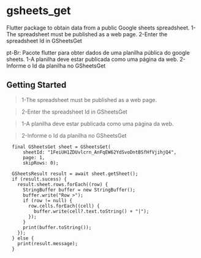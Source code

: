 # gsheets_get

Flutter package to obtain data from a public Google sheets spreadsheet.
1-The spreadsheet must be published as a web page.
2-Enter the spreadsheet Id in GSheetsGet

pt-Br: Pacote flutter para obter dados de uma planilha pública do google sheets.
1-A planilha deve estar publicada como uma página da web.
2-Informe o Id da planilha no GSheetsGet

## Getting Started


>1-The spreadsheet must be published as a web page.

>2-Enter the spreadsheet Id in GSheetsGet



>1-A planilha deve estar publicada como uma página da web.

>2-Informe o Id da planilha no GSheetsGet
```
  final GSheetsGet sheet = GSheetsGet(
      sheetId: "1FeiUH1ZDUvlcrn_AnFqEW62YdSvoDntBSfHfVjihjQ4",
      page: 1,
      skipRows: 0);

  GSheetsResult result = await sheet.getSheet();
  if (result.sucess) {
    result.sheet.rows.forEach((row) {
      StringBuffer buffer = new StringBuffer();
      buffer.write("Row >");
      if (row != null) {
        row.cells.forEach((cell) {
          buffer.write(cell?.text.toString() + "|");
        });
      }
      print(buffer.toString());
    });
  } else {
    print(result.message);
  }
```
